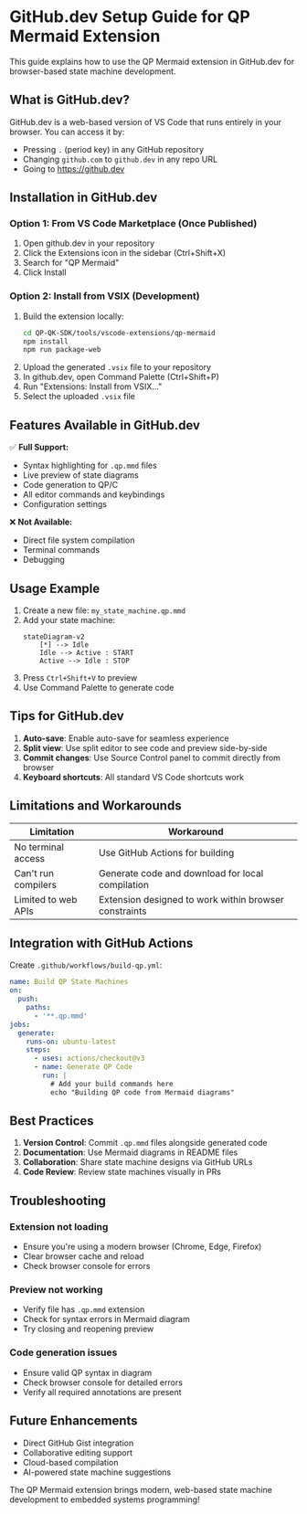 # GitHub.dev Setup Guide for QP Mermaid Extension

This guide explains how to use the QP Mermaid extension in GitHub.dev for browser-based state machine development.

## What is GitHub.dev?

GitHub.dev is a web-based version of VS Code that runs entirely in your browser. You can access it by:
- Pressing `.` (period key) in any GitHub repository
- Changing `github.com` to `github.dev` in any repo URL
- Going to https://github.dev

## Installation in GitHub.dev

### Option 1: From VS Code Marketplace (Once Published)
1. Open github.dev in your repository
2. Click the Extensions icon in the sidebar (Ctrl+Shift+X)
3. Search for "QP Mermaid"
4. Click Install

### Option 2: Install from VSIX (Development)
1. Build the extension locally:
   ```bash
   cd QP-QK-SDK/tools/vscode-extensions/qp-mermaid
   npm install
   npm run package-web
   ```
2. Upload the generated `.vsix` file to your repository
3. In github.dev, open Command Palette (Ctrl+Shift+P)
4. Run "Extensions: Install from VSIX..."
5. Select the uploaded `.vsix` file

## Features Available in GitHub.dev

✅ **Full Support:**
- Syntax highlighting for `.qp.mmd` files
- Live preview of state diagrams
- Code generation to QP/C
- All editor commands and keybindings
- Configuration settings

❌ **Not Available:**
- Direct file system compilation
- Terminal commands
- Debugging

## Usage Example

1. Create a new file: `my_state_machine.qp.mmd`
2. Add your state machine:
   ```mermaid
   stateDiagram-v2
       [*] --> Idle
       Idle --> Active : START
       Active --> Idle : STOP
   ```
3. Press `Ctrl+Shift+V` to preview
4. Use Command Palette to generate code

## Tips for GitHub.dev

1. **Auto-save**: Enable auto-save for seamless experience
2. **Split view**: Use split editor to see code and preview side-by-side
3. **Commit changes**: Use Source Control panel to commit directly from browser
4. **Keyboard shortcuts**: All standard VS Code shortcuts work

## Limitations and Workarounds

| Limitation | Workaround |
|------------|------------|
| No terminal access | Use GitHub Actions for building |
| Can't run compilers | Generate code and download for local compilation |
| Limited to web APIs | Extension designed to work within browser constraints |

## Integration with GitHub Actions

Create `.github/workflows/build-qp.yml`:

```yaml
name: Build QP State Machines
on:
  push:
    paths:
      - '**.qp.mmd'
jobs:
  generate:
    runs-on: ubuntu-latest
    steps:
      - uses: actions/checkout@v3
      - name: Generate QP Code
        run: |
          # Add your build commands here
          echo "Building QP code from Mermaid diagrams"
```

## Best Practices

1. **Version Control**: Commit `.qp.mmd` files alongside generated code
2. **Documentation**: Use Mermaid diagrams in README files
3. **Collaboration**: Share state machine designs via GitHub URLs
4. **Code Review**: Review state machines visually in PRs

## Troubleshooting

### Extension not loading
- Ensure you're using a modern browser (Chrome, Edge, Firefox)
- Clear browser cache and reload
- Check browser console for errors

### Preview not working
- Verify file has `.qp.mmd` extension
- Check for syntax errors in Mermaid diagram
- Try closing and reopening preview

### Code generation issues
- Ensure valid QP syntax in diagram
- Check browser console for detailed errors
- Verify all required annotations are present

## Future Enhancements

- Direct GitHub Gist integration
- Collaborative editing support
- Cloud-based compilation
- AI-powered state machine suggestions

The QP Mermaid extension brings modern, web-based state machine development to embedded systems programming!